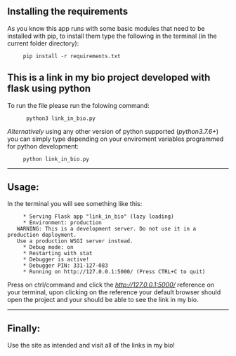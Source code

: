## Installing the requirements 
As you know this app runs with some basic modules that need to be installed with pip, to install them type the following in the terminal (in the current folder directory):
```
     pip install -r requirements.txt
```

## This is a link in my bio project developed with flask using python
To run the file please run the folowing command:
```
      python3 link_in_bio.py
```
*Alternatively* using any other version of python supported (*python3.7.6+*) you can simply type depending on your enviroment variables programmed for python development:
```
     python link_in_bio.py
```
***
## Usage:
In the terminal you will see something like this:
```
     * Serving Flask app "link_in_bio" (lazy loading)
     * Environment: production
   WARNING: This is a development server. Do not use it in a production deployment.
   Use a production WSGI server instead.
     * Debug mode: on
     * Restarting with stat
     * Debugger is active!
     * Debugger PIN: 331-127-083
     * Running on http://127.0.0.1:5000/ (Press CTRL+C to quit)
```
Press on ctrl/command and click the *http://127.0.0.1:5000/* reference on your terminal, upon clicking on the reference your default browser should open the project and your should be able to see the link in my bio.
***
## Finally:
Use the site as intended and visit all of the links in my bio!
